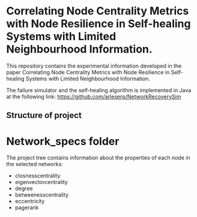 # Correlating Node Centrality Metrics with Node Resilience in Self-healing Systems with Limited Neighbourhood Information.

This repository contains the experimental information developed in the paper  Correlating Node Centrality Metrics with Node Resilience in Self-healing Systems with Limited Neighbourhood Information.

The failure simulator and the self-healing algorithm is implemented in Java at the following link: https://github.com/arleserp/NetworkRecoverySim

## Structure of project 

# Network_specs folder

The project tree contains information about the properties of each node in the selected networks:

- closnesscentrality
- eigenvectorcentrality
- degree
- betweenesscentrality
- eccentricity
- pagerank



